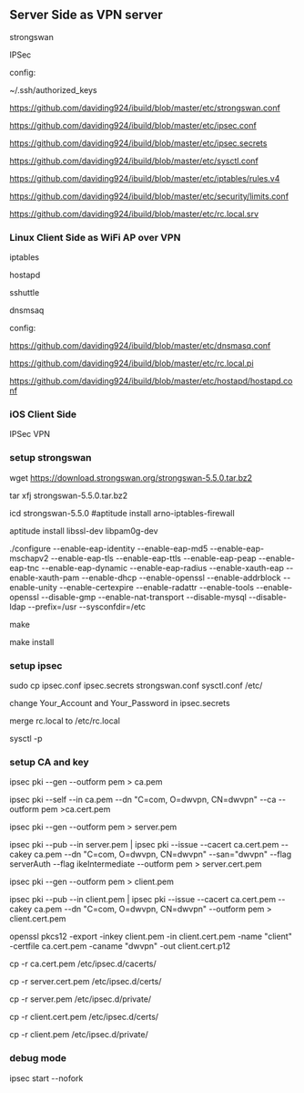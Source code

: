 ## Server Side as VPN server

strongswan

IPSec

config:

~/.ssh/authorized_keys

https://github.com/daviding924/ibuild/blob/master/etc/strongswan.conf

https://github.com/daviding924/ibuild/blob/master/etc/ipsec.conf

https://github.com/daviding924/ibuild/blob/master/etc/ipsec.secrets

https://github.com/daviding924/ibuild/blob/master/etc/sysctl.conf

https://github.com/daviding924/ibuild/blob/master/etc/iptables/rules.v4

https://github.com/daviding924/ibuild/blob/master/etc/security/limits.conf

https://github.com/daviding924/ibuild/blob/master/etc/rc.local.srv

### Linux Client Side as WiFi AP over VPN

iptables

hostapd

sshuttle

dnsmsaq

config:

https://github.com/daviding924/ibuild/blob/master/etc/dnsmasq.conf

https://github.com/daviding924/ibuild/blob/master/etc/rc.local.pi

https://github.com/daviding924/ibuild/blob/master/etc/hostapd/hostapd.conf

### iOS Client Side
IPSec VPN

### setup strongswan
wget https://download.strongswan.org/strongswan-5.5.0.tar.bz2

tar xfj strongswan-5.5.0.tar.bz2

icd strongswan-5.5.0
#aptitude install arno-iptables-firewall

aptitude install libssl-dev libpam0g-dev

./configure --enable-eap-identity --enable-eap-md5 --enable-eap-mschapv2 --enable-eap-tls --enable-eap-ttls --enable-eap-peap --enable-eap-tnc --enable-eap-dynamic --enable-eap-radius --enable-xauth-eap --enable-xauth-pam --enable-dhcp --enable-openssl --enable-addrblock --enable-unity --enable-certexpire --enable-radattr --enable-tools --enable-openssl --disable-gmp --enable-nat-transport --disable-mysql --disable-ldap --prefix=/usr --sysconfdir=/etc

make

make install

### setup ipsec
sudo cp ipsec.conf ipsec.secrets strongswan.conf sysctl.conf /etc/

change Your_Account and Your_Password in ipsec.secrets

merge rc.local to /etc/rc.local

sysctl -p

### setup CA and key
ipsec pki --gen --outform pem > ca.pem

ipsec pki --self --in ca.pem --dn "C=com, O=dwvpn, CN=dwvpn" --ca --outform pem >ca.cert.pem

ipsec pki --gen --outform pem > server.pem

ipsec pki --pub --in server.pem | ipsec pki --issue --cacert ca.cert.pem --cakey ca.pem --dn "C=com, O=dwvpn, CN=dwvpn" --san="dwvpn" --flag serverAuth --flag ikeIntermediate --outform pem > server.cert.pem

ipsec pki --gen --outform pem > client.pem

ipsec pki --pub --in client.pem | ipsec pki --issue --cacert ca.cert.pem --cakey ca.pem --dn "C=com, O=dwvpn, CN=dwvpn" --outform pem > client.cert.pem

openssl pkcs12 -export -inkey client.pem -in client.cert.pem -name "client" -certfile ca.cert.pem -caname "dwvpn" -out client.cert.p12

cp -r ca.cert.pem /etc/ipsec.d/cacerts/

cp -r server.cert.pem /etc/ipsec.d/certs/

cp -r server.pem /etc/ipsec.d/private/

cp -r client.cert.pem /etc/ipsec.d/certs/

cp -r client.pem /etc/ipsec.d/private/

### debug mode
ipsec start --nofork










